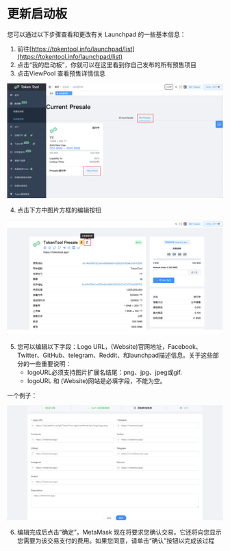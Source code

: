 # 更新启动板

您可以通过以下步骤查看和更改有关 Launchpad 的一些基本信息：

1. 前往[https://tokentool.info/launchpad/list](https://tokentool.info/launchpad/list)
2. 点击“我的启动板”，你就可以在这里看到你自己发布的所有预售项目
3. 点击ViewPool 查看预售详情信息

![update-launchpad](../.gitbook/assets/launchpad/Snipaste_2022-05-08_13-58-08.png)


4. 点击下方中图片方框的编辑按钮

![update-launchpad](../.gitbook/assets/launchpad/Snipaste_2022-05-08_14-03-42.png)

5. 您可以编辑以下字段：Logo URL，(Website)官网地址，Facebook、Twitter、GitHub、telegram、Reddit、和launchpad描述信息。关于这些部分的一些重要说明：
	- logoURL必须支持图片扩展名结尾：png、jpg、jpeg或gif. 
	- logoURL 和 (Website)网站是必填字段，不能为空。

一个例子：

![update-launchpad](../.gitbook/assets/launchpad/Snipaste_2022-05-08_14-11-02.png)


6. 编辑完成后点击“确定”。MetaMask 现在将要求您确认交易。它还将向您显示您需要为该交易支付的费用。如果您同意，请单击“确认”按钮以完成该过程